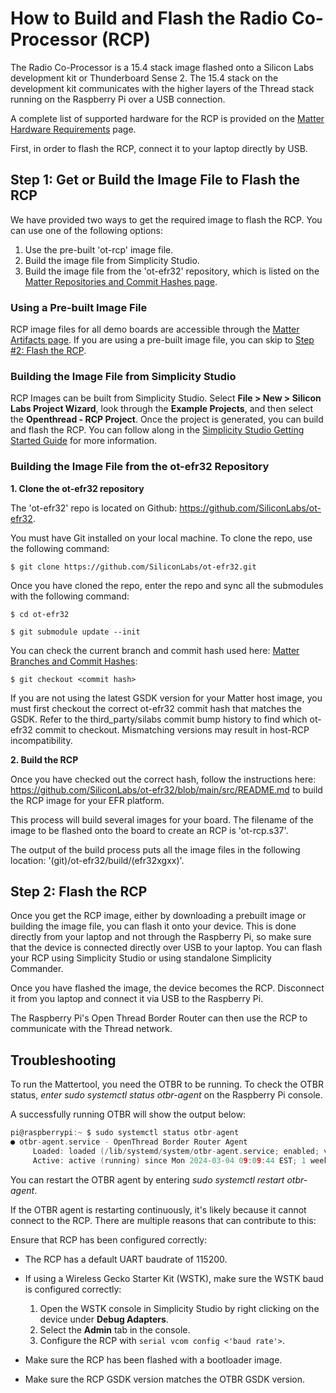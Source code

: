 # How to Build and Flash the Radio Co-Processor (RCP)

The Radio Co-Processor is a 15.4 stack image flashed onto a Silicon Labs development kit or Thunderboard Sense 2. The 15.4 stack on the development kit communicates with the higher layers of the Thread stack running on the Raspberry Pi over a USB connection.

A complete list of supported hardware for the RCP is provided on the [Matter Hardware Requirements](/matter/<docspace-docleaf-version>/matter-prerequisites/hardware-requirements) page.

First, in order to flash the RCP, connect it to your laptop directly by USB.

## Step 1: Get or Build the Image File to Flash the RCP

We have provided two ways to get the required image to flash the RCP. You can use one of the following options:

1. Use the pre-built 'ot-rcp' image file.
2. Build the image file from Simplicity Studio.
3. Build the image file from the 'ot-efr32' repository, which is listed on the [Matter Repositories and Commit Hashes page](/matter/<docspace-docleaf-version>/matter-references/commit-hashes).

### Using a Pre-built Image File

RCP image files for all demo boards are accessible through the [Matter Artifacts page](/matter/<docspace-docleaf-version>/matter-prerequisites/matter-artifacts). If you are using a pre-built image file, you can skip to [Step #2: Flash the RCP](#step-2-flash-the-rcp).

### Building the Image File from Simplicity Studio

RCP Images can be built from Simplicity Studio. Select **File > New > Silicon Labs Project Wizard**, look through the **Example Projects**, and then select the **Openthread - RCP Project**. Once the project is generated, you can build and flash the RCP. You can follow along in the [Simplicity Studio Getting Started Guide](https://docs.silabs.com/simplicity-studio-5-users-guide/latest/ss-5-users-guide-getting-started/start-a-project) for more information.

### Building the Image File from the ot-efr32 Repository

**1. Clone the ot-efr32 repository**

The 'ot-efr32' repo is located on Github: https://github.com/SiliconLabs/ot-efr32.

You must have Git installed on your local machine. To clone the repo, use the following command:

```shell
$ git clone https://github.com/SiliconLabs/ot-efr32.git
```

Once you have cloned the repo, enter the repo and sync all the submodules with the following command:

```shell
$ cd ot-efr32
```

```shell
$ git submodule update --init
```

You can check the current branch and commit hash used here:
[Matter Branches and Commit Hashes](/matter/<docspace-docleaf-version>/matter-prerequisites/):

```shell
$ git checkout <commit hash>
```

If you are not using the latest GSDK version for your Matter host image, you must first checkout the correct ot-efr32 commit hash that matches the GSDK. Refer to the third_party/silabs commit bump history to find which ot-efr32 commit to checkout. Mismatching versions may result in host-RCP incompatibility.

**2. Build the RCP**

Once you have checked out the correct hash, follow the instructions here: https://github.com/SiliconLabs/ot-efr32/blob/main/src/README.md to build the RCP image for your EFR platform.

This process will build several images for your board. The filename of the image to be flashed onto the board to create an RCP is 'ot-rcp.s37'.

The output of the build process puts all the image files in the following location: '(git)/ot-efr32/build/(efr32xgxx)'.

## Step 2: Flash the RCP

Once you get the RCP image, either by downloading a prebuilt image or building the image file, you can flash it onto your device. This is done directly from your laptop and not through the Raspberry Pi, so make sure that the device is connected directly over USB to your laptop. You can flash your RCP using Simplicity Studio or using standalone Simplicity Commander.

Once you have flashed the image, the device becomes the RCP. Disconnect it from you laptop and connect it via USB to the Raspberry Pi.

The Raspberry Pi's Open Thread Border Router can then use the RCP to communicate with the Thread network.

## Troubleshooting

To run the Mattertool, you need the OTBR to be running. To check the OTBR status, *enter sudo systemctl status otbr-agent* on the Raspberry Pi console.

A successfully running OTBR will show the output below:

```C
pi@raspberrypi:~ $ sudo systemctl status otbr-agent
● otbr-agent.service - OpenThread Border Router Agent
     Loaded: loaded (/lib/systemd/system/otbr-agent.service; enabled; vendor preset: enabled)
     Active: active (running) since Mon 2024-03-04 09:09:44 EST; 1 weeks 2 days ago
```

You can restart the OTBR agent by entering *sudo systemctl restart otbr-agent*.

If the OTBR agent is restarting continuously, it's likely because it cannot connect to the RCP. There are multiple reasons that can contribute to this:

Ensure that RCP has been configured correctly:

- The RCP has a default UART baudrate of 115200.
- If using a Wireless Gecko Starter Kit (WSTK), make sure the WSTK baud is configured correctly:

   1. Open the WSTK console in Simplicity Studio by right clicking on the device under **Debug Adapters**.
   2. Select the **Admin** tab in the console.
   3. Configure the RCP with `serial vcom config <'baud rate'>`.

- Make sure the RCP has been flashed with a bootloader image.
- Make sure the RCP GSDK version matches the OTBR GSDK version.
